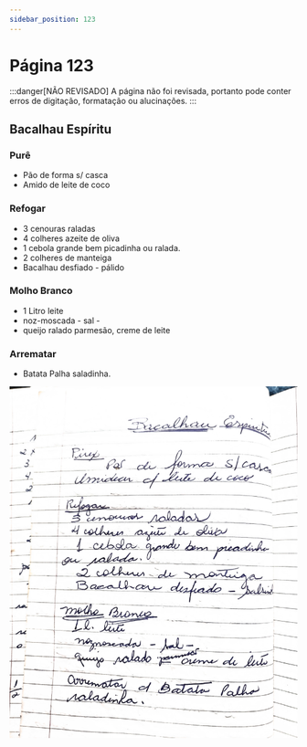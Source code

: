```yaml
---
sidebar_position: 123
---
```

# Página 123
:::danger[NÃO REVISADO]
A página não foi revisada, portanto pode conter erros de digitação, formatação ou alucinações.
:::
## Bacalhau Espíritu

### Purê
- Pão de forma s/ casca
- Amido de leite de coco

### Refogar
- 3 cenouras raladas
- 4 colheres azeite de oliva
- 1 cebola grande bem picadinha ou ralada.
- 2 colheres de manteiga
- Bacalhau desfiado - pálido

### Molho Branco
- 1 Litro leite
- noz-moscada - sal -
- queijo ralado parmesão, creme de leite

### Arrematar
- Batata Palha saladinha.

![imagem base](./images/page_123.png)
